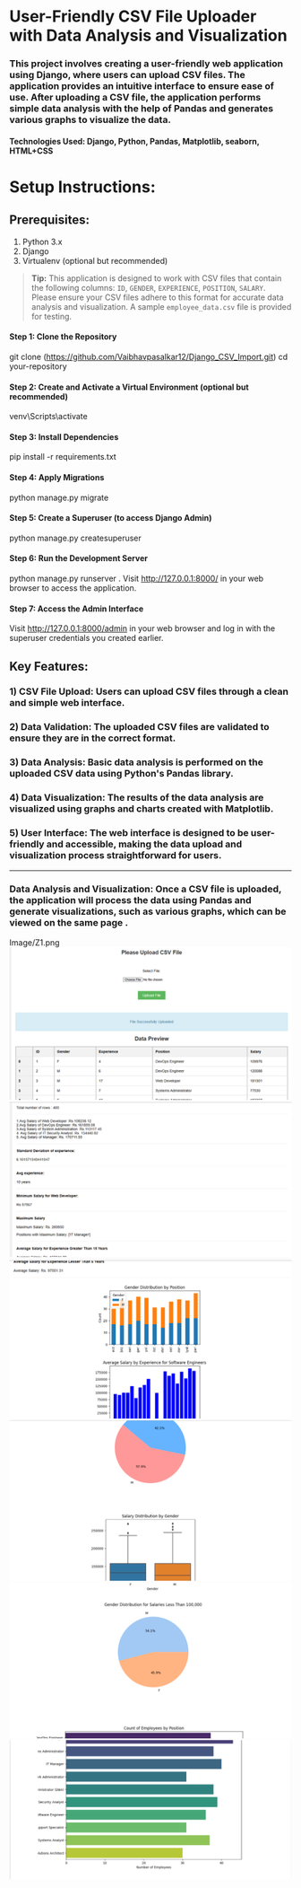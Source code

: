 # User-Friendly CSV File Uploader with Data Analysis and Visualization
### This project involves creating a user-friendly web application using Django, where users can upload CSV files. The application provides an intuitive interface to ensure ease of use. After uploading a CSV file, the application performs simple data analysis with the help of Pandas and generates various graphs to visualize the data.

#### Technologies Used: Django, Python, Pandas, Matplotlib, seaborn, HTML+CSS

# Setup Instructions:
## Prerequisites:
1) Python 3.x
2) Django 
3) Virtualenv (optional but recommended)
> **Tip:** This application is designed to work with CSV files that contain the following columns: `ID`, `GENDER`, `EXPERIENCE`, `POSITION`, `SALARY`. Please ensure your CSV files adhere to this format for accurate data analysis and visualization. A sample `employee_data.csv` file is provided for testing.

#### Step 1: Clone the Repository
git clone (https://github.com/Vaibhavpasalkar12/Django_CSV_Import.git)
cd your-repository
#### Step 2: Create and Activate a Virtual Environment (optional but recommended)
venv\Scripts\activate
#### Step 3: Install Dependencies
pip install -r requirements.txt
#### Step 4: Apply Migrations
python manage.py migrate
#### Step 5: Create a Superuser (to access Django Admin)
python manage.py createsuperuser
#### Step 6: Run the Development Server
python manage.py runserver . 
Visit http://127.0.0.1:8000/ in your web browser to access the application.
#### Step 7: Access the Admin Interface
Visit http://127.0.0.1:8000/admin in your web browser and log in with the superuser credentials you created earlier.

## Key Features:

### 1) CSV File Upload: Users can upload CSV files through a clean and simple web interface.
### 2) Data Validation: The uploaded CSV files are validated to ensure they are in the correct format.
### 3) Data Analysis: Basic data analysis is performed on the uploaded CSV data using Python's Pandas library.
### 4) Data Visualization: The results of the data analysis are visualized using graphs and charts created with Matplotlib.
### 5) User Interface: The web interface is designed to be user-friendly and accessible, making the data upload and visualization process straightforward for users.

_____________________________________________________________________________________________________________________________________________________________________

### Data Analysis and Visualization: Once a CSV file is uploaded, the application will process the data using Pandas and generate visualizations, such as various graphs, which can be viewed on the same page .

Image/Z1.png
![Demo](Image/Z1.png)
![Demo](Image/Z2.png)
![Demo](Image/Z3.png)
![Demo](Image/Z4.png)
![Demo](Image/Z5.png)
![Demo](Image/Z6.png)
